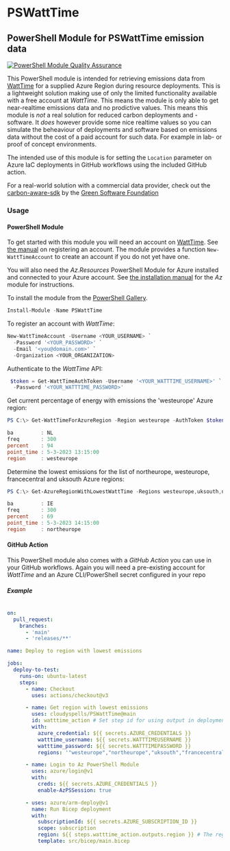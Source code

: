 PSWattTime
==========

PowerShell Module for PSWattTime emission data
----------------------------------------------

[![PowerShell Module Quality Assurance](https://github.com/cloudyspells/PSWattTime/actions/workflows/qa.yml/badge.svg)](https://github.com/cloudyspells/PSWattTime/actions/workflows/qa.yml)

This PowerShell module is intended for retrieving emissions
data from [WattTime](https://www.watttime.org/) for a
supplied Azure Region during resource deployments.
This is a lightweight solution making use of only the limited
functionality available with a free account at _WattTime_.
This means the module is only able to get near-realtime
emissions data and no prodictive values. This means this module is
_not_ a real solution for reduced carbon deployments and -software.
It _does_ however provide some nice realtime values so you can
simulate the beheaviour of deployments and software based on emissions
data without the cost of a paid account for such data. For example in
lab- or proof of concept environments.

The intended use of this module is for setting the `Location` parameter
on Azure IaC deployments in GitHub workflows using the included GitHub
action.

For a real-world solution with a commercial data provider, check out
the [carbon-aware-sdk](https://github.com/Green-Software-Foundation/carbon-aware-sdk)
by the [Green Software Foundation](https://greensoftware.foundation/)

### Usage

#### PowerShell Module

To get started with this module you will need an account on
[WattTime](https://www.watttime.org/). See
[the manual](https://www.watttime.org/api-documentation/#register-new-user)
on registering an account. The module provides a function `New-WattTimeAccount`
to create an account if you do not yet have one.

You will also need the _Az.Resources_ PowerShell Module for Azure installed
and connected to your Azure account. See
[the installation manual](https://learn.microsoft.com/en-us/powershell/azure/install-az-ps)
for the _Az_ module for instructions.

To install the module from the [PowerShell Gallery](https://www.powershellgallery.com/packages/PSWattTime/).

```powershell
Install-Module -Name PSWattTime
```

To register an account with _WattTime_:

```powershell
New-WattTimeAccount -Username <YOUR_USERNAME> `
  -Password '<YOUR_PASSWORD>' `
  -Email '<you@domain.com>' `
  -Organization <YOUR_ORGANIZATION>
```


Authenticate to the _WattTime_ API:

```powershell
 $token = Get-WattTimeAuthToken -Username '<YOUR_WATTTIME_USERNAME>' `
  -Password '<YOUR_WATTTIME_PASSWORD>'
```

Get current percentage of energy with emissions the 'westeurope' Azure region:

```powershell
PS C:\> Get-WattTimeForAzureRegion -Region westeurope -AuthToken $token

ba         : NL
freq       : 300
percent    : 94
point_time : 5-3-2023 13:15:00
region     : westeurope

```

Determine the lowest emissions for the list of northeurope,
westeurope, francecentral and uksouth Azure regions:

```powershell
PS C:\> Get-AzureRegionWithLowestWattTime -Regions westeurope,uksouth,northeurope,francecentral -AuthToken $token

ba         : IE
freq       : 300
percent    : 69
point_time : 5-3-2023 14:15:00
region     : northeurope

```

#### GitHub Action

This PowerShell module also comes with a _GitHub Action_ you can use
in your GitHub workflows. Again you will need a pre-existing account
for _WattTime_ and an Azure CLI/PowerShell secret configured in your repo

##### Example

```yaml

on:
  pull_request:
    branches:
      - 'main'
      - 'releases/**'

name: Deploy to region with lowest emissions

jobs:
  deploy-to-test:
    runs-on: ubuntu-latest
    steps:
      - name: Checkout
        uses: actions/checkout@v3

      - name: Get region with lowest emissions
        uses: cloudyspells/PSWattTime@main
        id: watttime_action # Set step id for using output in deployment
        with:
          azure_credential: ${{ secrets.AZURE_CREDENTIALS }}
          watttime_username: ${{ secrets.WATTTIMEUSERNAME }}
          watttime_password: ${{ secrets.WATTTIMEPASSWORD }}
          regions: '"westeurope","northeurope","uksouth","francecentral","germanynorth"'

      - name: Login to Az PowerShell Module
        uses: azure/login@v1
        with:
          creds: ${{ secrets.AZURE_CREDENTIALS }}
          enable-AzPSSession: true

      - uses: azure/arm-deploy@v1
        name: Run Bicep deployment
        with:
          subscriptionId: ${{ secrets.AZURE_SUBSCRIPTION_ID }}
          scope: subscription
          region: ${{ steps.watttime_action.outputs.region }} # The region output from PSWattTime
          template: src/bicep/main.bicep
```
